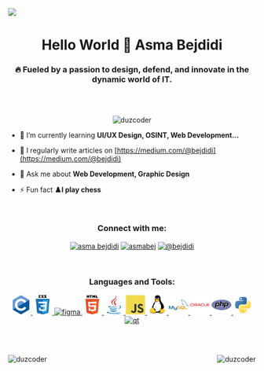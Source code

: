 <img src="https://i.pinimg.com/originals/63/ce/00/63ce00e2752d219dc3eed10af07ada8e.gif">
<h1 align="center">Hello World 👋 Asma Bejdidi</h1>
<h3 align="center">🔥 Fueled by a passion to design, defend, and innovate in the dynamic world of IT.</h3>
<br><br>
<p align="center"> <img src="https://komarev.com/ghpvc/?username=duzcoder&label=Profile%20views&color=0e75b6&style=flat" alt="duzcoder" /> </p>

- 🌱 I’m currently learning **UI/UX Design, OSINT, Web Development...**

- 📝 I regularly write articles on [https://medium.com/@bejdidi](https://medium.com/@bejdidi)

- 💬 Ask me about **Web Development, Graphic Design**

- ⚡ Fun fact **♟️I play chess**
<br>
<h3 align="center">Connect with me:</h3>
<p align="center">
<a href="https://linkedin.com/in/asma bejdidi" target="blank"><img align="center" src="https://raw.githubusercontent.com/rahuldkjain/github-profile-readme-generator/master/src/images/icons/Social/linked-in-alt.svg" alt="asma bejdidi" height="30" width="40" /></a>
<a href="https://www.behance.net/asmabej" target="blank"><img align="center" src="https://raw.githubusercontent.com/rahuldkjain/github-profile-readme-generator/master/src/images/icons/Social/behance.svg" alt="asmabej" height="30" width="40" /></a>
<a href="https://medium.com/@bejdidi" target="blank"><img align="center" src="https://raw.githubusercontent.com/rahuldkjain/github-profile-readme-generator/master/src/images/icons/Social/medium.svg" alt="@bejdidi" height="30" width="40" /></a>
</p>
<br>
<h3 align="center">Languages and Tools:</h3>
<p align="center"> <a href="https://www.cprogramming.com/" target="_blank" rel="noreferrer"> <img src="https://raw.githubusercontent.com/devicons/devicon/master/icons/c/c-original.svg" alt="c" width="40" height="40"/> </a> <a href="https://www.w3schools.com/css/" target="_blank" rel="noreferrer"> <img src="https://raw.githubusercontent.com/devicons/devicon/master/icons/css3/css3-original-wordmark.svg" alt="css3" width="40" height="40"/> </a> <a href="https://www.figma.com/" target="_blank" rel="noreferrer"> <img src="https://www.vectorlogo.zone/logos/figma/figma-icon.svg" alt="figma" width="40" height="40"/> </a> <a href="https://www.w3.org/html/" target="_blank" rel="noreferrer"> <img src="https://raw.githubusercontent.com/devicons/devicon/master/icons/html5/html5-original-wordmark.svg" alt="html5" width="40" height="40"/> </a> <a href="https://www.java.com" target="_blank" rel="noreferrer"> <img src="https://raw.githubusercontent.com/devicons/devicon/master/icons/java/java-original.svg" alt="java" width="40" height="40"/> </a> <a href="https://developer.mozilla.org/en-US/docs/Web/JavaScript" target="_blank" rel="noreferrer"> <img src="https://raw.githubusercontent.com/devicons/devicon/master/icons/javascript/javascript-original.svg" alt="javascript" width="40" height="40"/> </a> <a href="https://www.linux.org/" target="_blank" rel="noreferrer"> <img src="https://raw.githubusercontent.com/devicons/devicon/master/icons/linux/linux-original.svg" alt="linux" width="40" height="40"/> </a> <a href="https://www.mysql.com/" target="_blank" rel="noreferrer"> <img src="https://raw.githubusercontent.com/devicons/devicon/master/icons/mysql/mysql-original-wordmark.svg" alt="mysql" width="40" height="40"/> </a> <a href="https://www.oracle.com/" target="_blank" rel="noreferrer"> <img src="https://raw.githubusercontent.com/devicons/devicon/master/icons/oracle/oracle-original.svg" alt="oracle" width="40" height="40"/> </a> <a href="https://www.php.net" target="_blank" rel="noreferrer"> <img src="https://raw.githubusercontent.com/devicons/devicon/master/icons/php/php-original.svg" alt="php" width="40" height="40"/> </a> <a href="https://www.python.org" target="_blank" rel="noreferrer"> <img src="https://raw.githubusercontent.com/devicons/devicon/master/icons/python/python-original.svg" alt="python" width="40" height="40"/> </a> <a href="https://www.qt.io/" target="_blank" rel="noreferrer"> <img src="https://upload.wikimedia.org/wikipedia/commons/0/0b/Qt_logo_2016.svg" alt="qt" width="40" height="40"/> </a> </p>
<br><br>
<p><img align="left" src="https://github-readme-stats.vercel.app/api/top-langs?username=duzcoder&show_icons=true&theme=dracula&title_color=ffffff&text_color=ffffff&bg_color=001624&locale=en&layout=compact" alt="duzcoder" /></p>

<p>&nbsp;<img align="right" src="https://github-readme-stats.vercel.app/api?username=duzcoder&show_icons=true&locale=en" alt="duzcoder" /></p>
